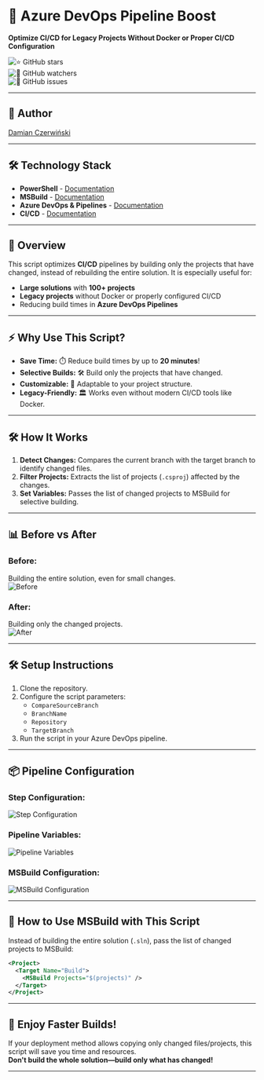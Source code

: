 # 🚀 Azure DevOps Pipeline Boost  
**Optimize CI/CD for Legacy Projects Without Docker or Proper CI/CD Configuration**

![⭐ GitHub stars](https://img.shields.io/github/stars/damianczer/azure-devops-msbuild-auto?style=social)  
![👀 GitHub watchers](https://img.shields.io/github/watchers/damianczer/azure-devops-msbuild-auto?style=social)  
![🐞 GitHub issues](https://img.shields.io/github/issues/damianczer/azure-devops-msbuild-auto?style=flat-square)  

---

## 👤 **Author**  
[Damian Czerwiński](https://github.com/damianczer/)

---

## 🛠️ **Technology Stack**  
- **PowerShell** - [Documentation](https://learn.microsoft.com/en-us/powershell/)  
- **MSBuild** - [Documentation](https://learn.microsoft.com/en-us/visualstudio/msbuild/?view=vs-2022)  
- **Azure DevOps & Pipelines** - [Documentation](https://learn.microsoft.com/en-us/azure/devops/pipelines/get-started/what-is-azure-pipelines?view=azure-devops)  
- **CI/CD** - [Documentation](https://learn.microsoft.com/en-us/azure/devops/pipelines/architectures/devops-pipelines-baseline-architecture?view=azure-devops)  

---

## 📝 **Overview**  
This script optimizes **CI/CD** pipelines by building only the projects that have changed, instead of rebuilding the entire solution. It is especially useful for:  
- **Large solutions** with **100+ projects**  
- **Legacy projects** without Docker or properly configured CI/CD  
- Reducing build times in **Azure DevOps Pipelines**  

---

## ⚡ **Why Use This Script?**  
- **Save Time:** ⏱️ Reduce build times by up to **20 minutes**!  
- **Selective Builds:** 🛠️ Build only the projects that have changed.  
- **Customizable:** 🔧 Adaptable to your project structure.  
- **Legacy-Friendly:** 🏛️ Works even without modern CI/CD tools like Docker.  

---

## 🛠️ **How It Works**  
1. **Detect Changes:** Compares the current branch with the target branch to identify changed files.  
2. **Filter Projects:** Extracts the list of projects (`.csproj`) affected by the changes.  
3. **Set Variables:** Passes the list of changed projects to MSBuild for selective building.  

---

## 📊 **Before vs After**  
### **Before:**  
Building the entire solution, even for small changes.  
![Before](https://github.com/user-attachments/assets/8f72e8f9-7fcf-4d71-9df4-f183edb814d9)  

### **After:**  
Building only the changed projects.  
![After](https://github.com/user-attachments/assets/5e4e6e01-9a2e-46bd-8d34-cfdec00700ec)  

---

## 🛠️ **Setup Instructions**  
1. Clone the repository.  
2. Configure the script parameters:  
   - `CompareSourceBranch`  
   - `BranchName`  
   - `Repository`  
   - `TargetBranch`  
3. Run the script in your Azure DevOps pipeline.  

---

## 📦 **Pipeline Configuration**  
### **Step Configuration:**  
![Step Configuration](https://github.com/user-attachments/assets/446de0d0-5a15-41ef-8f04-c93038bb91e4)  

### **Pipeline Variables:**  
![Pipeline Variables](https://github.com/user-attachments/assets/2106bb8b-8bea-4547-80a3-7f95292a5488)  

### **MSBuild Configuration:**  
![MSBuild Configuration](https://github.com/user-attachments/assets/b4f653cf-312c-47dd-8bce-5c26afea8ac4)  

---

## 🧩 **How to Use MSBuild with This Script**  
Instead of building the entire solution (`.sln`), pass the list of changed projects to MSBuild:  
```xml
<Project>
  <Target Name="Build">
    <MSBuild Projects="$(projects)" />
  </Target>
</Project>
```

---

## 🎉 **Enjoy Faster Builds!**  
If your deployment method allows copying only changed files/projects, this script will save you time and resources.  
**Don't build the whole solution—build only what has changed!**  

---
